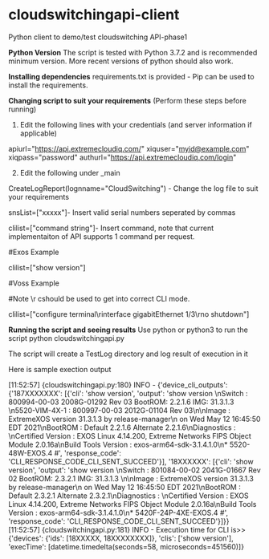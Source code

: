 # cloudswitchingapi-client
Python client to demo/test cloudswitching API-phase1

**Python Version**
The script is tested with Python 3.7.2 and is recommended minimum version. More recent versions of python should also work.

**Installing dependencies**
requirements.txt is provided - Pip can be used to install the requirements.


**Changing script to suit your requirements** (Perform these steps before running)
1. Edit the following lines with your credentials (and server information if applicable)

apiurl="https://api.extremecloudiq.com/"
xiquser="myid@example.com"
xiqpass="password"
authurl="https://api.extremecloudiq.com/login"

2. Edit the following under  _main

CreateLogReport(lognname="CloudSwitching") - Change the log file to suit your requirements
  
 snsList=["xxxxx"]- Insert valid serial numbers seperated by commas
 
 clilist=["command string"]- Insert command,  note that current implementaiton of API supports 1 command per request.
 
 #Exos Example
 
 clilist=["show version"]
 
 #Voss Example
 
 #Note \r cshould be used to get into correct CLI mode.
 
 clilist=["configure terminal\rinterface gigabitEthernet 1/3\rno shutdown"]
 
 

**Running the script and seeing results**
Use python or python3 to run the script
python cloudswitchingapi.py

The script will create a TestLog directory and log result of execution in it

Here is sample exection output


[11:52:57] {cloudswitchingapi.py:180} INFO - {'device_cli_outputs': {'187XXXXXXX': [{'cli': 'show version', 'output': 'show version \nSwitch          : 800994-00-03 2008G-01292 Rev 03 BootROM: 2.2.1.6    IMG: 31.3.1.3  \n5520-VIM-4X-1   : 800997-00-03 2012G-01104 Rev 03\n\nImage   : ExtremeXOS version 31.3.1.3 by release-manager\n          on Wed May 12 16:45:50 EDT 2021\nBootROM : Default 2.2.1.6  Alternate 2.2.1.6\nDiagnostics : \nCertified Version : EXOS Linux 4.14.200, Extreme Networks FIPS Object Module 2.0.16a\nBuild Tools Version : exos-arm64-sdk-3.1.4.1.0\n* 5520-48W-EXOS.4 #', 'response_code': 'CLI_RESPONSE_CODE_CLI_SENT_SUCCEED'}], '18XXXXXX': [{'cli': 'show version', 'output': 'show version \nSwitch          : 801084-00-02 2041G-01667 Rev 02 BootROM: 2.3.2.1    IMG: 31.3.1.3  \n\nImage   : ExtremeXOS version 31.3.1.3 by release-manager\n          on Wed May 12 16:45:50 EDT 2021\nBootROM : Default 2.3.2.1  Alternate 2.3.2.1\nDiagnostics : \nCertified Version : EXOS Linux 4.14.200, Extreme Networks FIPS Object Module 2.0.16a\nBuild Tools Version : exos-arm64-sdk-3.1.4.1.0\n* 5420F-24P-4XE-EXOS.4 #', 'response_code': 'CLI_RESPONSE_CODE_CLI_SENT_SUCCEED'}]}}
[11:52:57] {cloudswitchingapi.py:181} INFO - Execution time for CLI is>> {'devices': {'ids': [18XXXXX, 18XXXXXXXX]}, 'clis': ['show version'], 'execTime': [datetime.timedelta(seconds=58, microseconds=451560)]}


